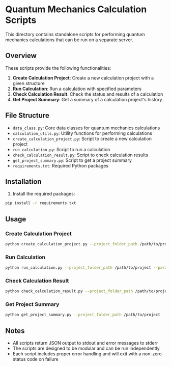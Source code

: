 # Quantum Mechanics Calculation Scripts

This directory contains standalone scripts for performing quantum mechanics calculations that can be run on a separate server.

## Overview

These scripts provide the following functionalities:

1. **Create Calculation Project**: Create a new calculation project with a given structure
2. **Run Calculation**: Run a calculation with specified parameters
3. **Check Calculation Result**: Check the status and results of a calculation
4. **Get Project Summary**: Get a summary of a calculation project's history

## File Structure

- `data_class.py`: Core data classes for quantum mechanics calculations
- `calculation_utils.py`: Utility functions for performing calculations
- `create_calculation_project.py`: Script to create a new calculation project
- `run_calculation.py`: Script to run a calculation
- `check_calculation_result.py`: Script to check calculation results
- `get_project_summary.py`: Script to get a project summary
- `requirements.txt`: Required Python packages

## Installation

1. Install the required packages:

```bash
pip install -r requirements.txt
```

## Usage

### Create Calculation Project

```bash
python create_calculation_project.py --project_folder_path /path/to/project --structure_str '{"@module": "pymatgen.core.structure", "@class": "Structure", "lattice": {"matrix": [[4.01, 0.0, 2.75], [1.45, 3.74, 2.75], [0.0, 0.0, 4.86]]}, "sites": [{"species": [{"element": "Bi", "occu": 1.0}], "abc": [0.23, 0.23, 0.23]}, {"species": [{"element": "Bi", "occu": 1.0}], "abc": [0.76, 0.76, 0.76]}]}'
```

### Run Calculation

```bash
python run_calculation.py --project_folder_path /path/to/project --params_str '{"calculation_type": "relax", "spinpol": true, "kpoints": [2, 2, 2], "is_bulk": true}'
```

### Check Calculation Result

```bash
python check_calculation_result.py --project_folder_path /path/to/project --calculation_id 12345678-1234-5678-1234-567812345678
```

### Get Project Summary

```bash
python get_project_summary.py --project_folder_path /path/to/project
```

## Notes

- All scripts return JSON output to stdout and error messages to stderr
- The scripts are designed to be modular and can be run independently
- Each script includes proper error handling and will exit with a non-zero status code on failure
